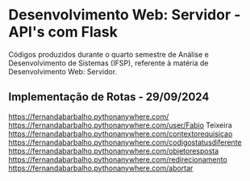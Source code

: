 # Desenvolvimento Web: Servidor - API's com Flask
Códigos produzidos durante o quarto semestre de Análise e Desenvolvimento de Sistemas (IFSP), referente à matéria de Desenvolvimento Web: Servidor.

## Implementação de Rotas - 29/09/2024
https://fernandabarbalho.pythonanywhere.com/
https://fernandabarbalho.pythonanywhere.com/user/Fabio Teixeira
https://fernandabarbalho.pythonanywhere.com/contextorequisicao
https://fernandabarbalho.pythonanywhere.com/codigostatusdiferente
https://fernandabarbalho.pythonanywhere.com/objetoresposta
https://fernandabarbalho.pythonanywhere.com/redirecionamento
https://fernandabarbalho.pythonanywhere.com/abortar